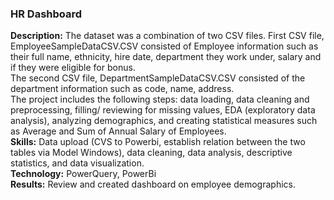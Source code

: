 ### HR Dashboard 
 
**Description:** The dataset was a combination of two CSV files. 
First CSV file, EmployeeSampleDataCSV.CSV consisted of Employee information such as their full name, ethnicity, hire date, department they work under, salary and if they were eligible for bonus.  
The second CSV file, DepartmentSampleDataCSV.CSV consisted of the department information such as code, name, address.   
The project includes the following steps: data loading, data cleaning and preprocessing, filling/ reviewing for missing values, EDA (exploratory data analysis), analyzing demographics, and creating statistical measures such as Average and Sum of Annual Salary of Employees.   
**Skills:** Data upload (CVS to Powerbi, establish relation between the two tables via Model Windows), data cleaning, data analysis, descriptive statistics, and data visualization.  
**Technology:** PowerQuery, PowerBi  
**Results:** Review and created dashboard on employee demographics.

